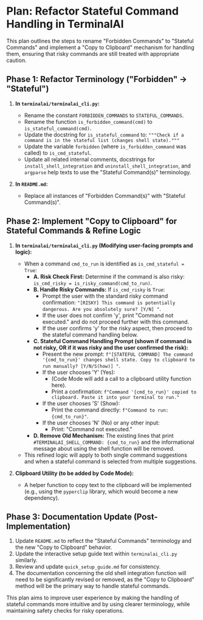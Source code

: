 # Plan: Refactor Stateful Command Handling in TerminalAI

This plan outlines the steps to rename "Forbidden Commands" to "Stateful Commands" and implement a "Copy to Clipboard" mechanism for handling them, ensuring that risky commands are still treated with appropriate caution.

## Phase 1: Refactor Terminology ("Forbidden" -> "Stateful")

1.  **In `terminalai/terminalai_cli.py`:**
    *   Rename the constant `FORBIDDEN_COMMANDS` to `STATEFUL_COMMANDS`.
    *   Rename the function `is_forbidden_command(cmd)` to `is_stateful_command(cmd)`.
    *   Update the docstring for `is_stateful_command` to: `"""Check if a command is in the stateful list (changes shell state)."""`
    *   Update the variable `forbidden` (where `is_forbidden_command` was called) to `is_cmd_stateful`.
    *   Update all related internal comments, docstrings for `install_shell_integration` and `uninstall_shell_integration`, and `argparse` help texts to use the "Stateful Command(s)" terminology.

2.  **In `README.md`:**
    *   Replace all instances of "Forbidden Command(s)" with "Stateful Command(s)".

## Phase 2: Implement "Copy to Clipboard" for Stateful Commands & Refine Logic

1.  **In `terminalai/terminalai_cli.py` (Modifying user-facing prompts and logic):**
    *   When a command `cmd_to_run` is identified as `is_cmd_stateful = True`:
        *   **A. Risk Check First:** Determine if the command is also risky: `is_cmd_risky = is_risky_command(cmd_to_run)`.
        *   **B. Handle Risky Commands:** If `is_cmd_risky` is `True`:
            *   Prompt the user with the standard risky command confirmation: `"[RISKY] This command is potentially dangerous. Are you absolutely sure? [Y/N] "`.
            *   If the user does not confirm 'y', print "Command not executed." and do not proceed further with this command.
            *   If the user confirms 'y' for the risky aspect, then proceed to the stateful command handling below.
        *   **C. Stateful Command Handling Prompt (shown if command is not risky, OR if it was risky and the user confirmed the risk):**
            *   Present the new prompt: `f"[STATEFUL COMMAND] The command '{cmd_to_run}' changes shell state. Copy to clipboard to run manually? [Y/N/S(how)] "`.
            *   If the user chooses 'Y' (Yes):
                *   (Code Mode will add a call to a clipboard utility function here).
                *   Print a confirmation: `f"Command '{cmd_to_run}' copied to clipboard. Paste it into your terminal to run."`
            *   If the user chooses 'S' (Show):
                *   Print the command directly: `f"Command to run: {cmd_to_run}"`.
            *   If the user chooses 'N' (No) or any other input:
                *   Print: "Command not executed."
        *   **D. Remove Old Mechanism:** The existing lines that print `#TERMINALAI_SHELL_COMMAND: {cmd_to_run}` and the informational message about using the shell function will be removed.
    *   This refined logic will apply to both single command suggestions and when a stateful command is selected from multiple suggestions.

2.  **Clipboard Utility (to be added by Code Mode):**
    *   A helper function to copy text to the clipboard will be implemented (e.g., using the `pyperclip` library, which would become a new dependency).

## Phase 3: Documentation Update (Post-Implementation)

1.  Update `README.md` to reflect the "Stateful Commands" terminology and the new "Copy to Clipboard" behavior.
2.  Update the interactive setup guide text within `terminalai_cli.py` similarly.
3.  Review and update `quick_setup_guide.md` for consistency.
4.  The documentation concerning the old shell integration function will need to be significantly revised or removed, as the "Copy to Clipboard" method will be the primary way to handle stateful commands.

This plan aims to improve user experience by making the handling of stateful commands more intuitive and by using clearer terminology, while maintaining safety checks for risky operations.